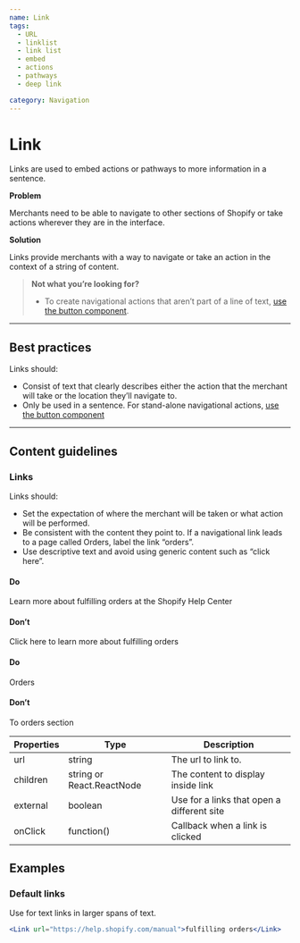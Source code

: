 ```yaml
---
name: Link
tags:
  - URL
  - linklist
  - link list
  - embed
  - actions
  - pathways
  - deep link

category: Navigation
---
```


# Link

Links are used to embed actions or pathways to more information in a sentence.

**Problem**

Merchants need to be able to navigate to other sections of Shopify or take actions wherever they are in the interface.

**Solution**

Links provide merchants with a way to navigate or take an action in the context of a string of content.

>__Not what you’re looking for?__
>
>* To create navigational actions that aren’t part of a line of text, [use the button component](/components/button).

---

## Best practices

Links should:

- Consist of text that clearly describes either the action that the merchant will take or the location they’ll navigate to.
- Only be used in a sentence. For stand-alone navigational actions, [use the button component](/components/actions/button)

---

## Content guidelines

### Links

Links should:

- Set the expectation of where the merchant will be taken or what action will be performed.
- Be consistent with the content they point to. If a navigational link leads to a page called Orders, label the link “orders”.
- Use descriptive text and avoid using generic content such as “click here”.

<!-- usageblock -->
#### Do
Learn more about <a>fulfilling orders</a> at the Shopify Help Center

#### Don’t
<a>Click here</a> to learn more about fulfilling orders
<!-- end -->

<!-- usagelist -->
#### Do
Orders

#### Don’t
To orders section
<!-- end -->

| Properties | Type | Description |
| ---------- | ---- | ----------- |
| url | string | The url to link to. |
| children | string or React.ReactNode | The content to display inside link |
| external | boolean | Use for a links that open a different site |
| onClick | function() | Callback when a link is clicked |

## Examples

###  Default links

Use for text links in larger spans of text.

```jsx
<Link url="https://help.shopify.com/manual">fulfilling orders</Link>
```
